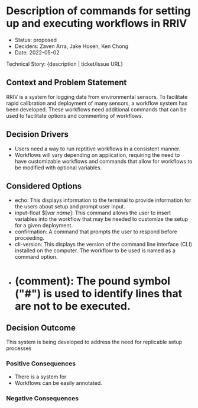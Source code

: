 # Description of commands for setting up and executing workflows in RRIV

* Status: proposed
* Deciders: Zaven Arra, Jake Hosen, Ken Chong
* Date: 2022-05-02

Technical Story: {description | ticket/issue URL} <!-- optional -->

## Context and Problem Statement

RRIV is a system for logging data from environmental sensors. To facilitate rapid calibration and deployment of many sensors, a workflow system has been developed. These workflows need additional commands that can be used to facilitate options and commenting of workflows.

## Decision Drivers

* Users need a way to run reptitive workflows in a consistent manner.
* Workflows will vary depending on application, requiring the need to have customizable workflows and commands that allow for workflows to be modified with optional variables.

## Considered Options

* echo: This displays information to the terminal to provide information for the users about setup and prompt user input.
* input-float $[*var name*]: This command allows the user to insert variables into the workflow that may be needed to customize the setup for a given deployment.
* confirmation: A command that prompts the user to respond before proceeding.
* cli-version: This displays the version of the command line interface (CLI) installed on the computer. The workflow to be used is named as a command option.
* # (comment): The pound symbol ("#") is used to identify lines that are not to be executed.

## Decision Outcome

This system is being developed to address the need for replicable setup processes

### Positive Consequences

* There is a system for 
* Workflows can be easily annotated.

### Negative Consequences
